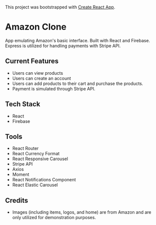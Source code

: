 This project was bootstrapped with [Create React App](https://github.com/facebook/create-react-app).

# Amazon Clone

App emulating Amazon's basic interface. Built with React and Firebase. Express is utilized for handling payments with Stripe API.

## Current Features
- Users can view products
- Users can create an account
- Users can add products to their cart and purchase the products.
- Payment is simulated through Stripe API.

## Tech Stack
- React
- Firebase

## Tools
- React Router
- React Currency Format
- React Responsive Carousel
- Stripe API
- Axios
- Moment 
- React Notifications Component
- React Elastic Carousel

## Credits
- Images (including items, logos, and home) are from Amazon and are only utilized for demonstration purposes.